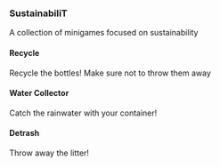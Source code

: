 ### SustainabiliT
A collection of minigames focused on sustainability

#### Recycle
Recycle the bottles! Make sure not to throw them away

#### Water Collector
Catch the rainwater with your container!

#### Detrash
Throw away the litter!